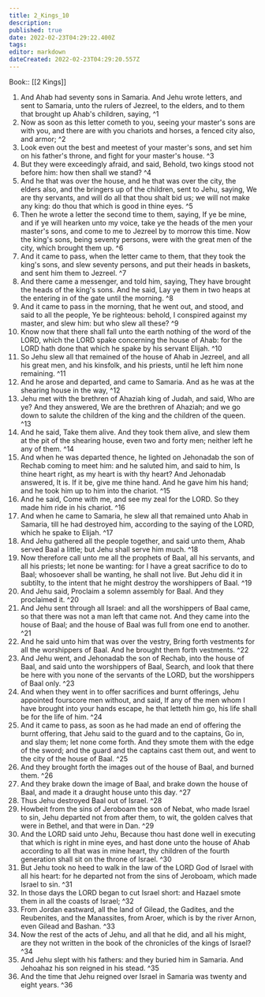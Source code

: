 ```yaml
---
title: 2_Kings_10
description: 
published: true
date: 2022-02-23T04:29:22.400Z
tags: 
editor: markdown
dateCreated: 2022-02-23T04:29:20.557Z
---
```


 Book:: [[2 Kings]]
 1. And Ahab had seventy sons in Samaria. And Jehu wrote letters, and sent to Samaria, unto the rulers of Jezreel, to the elders, and to them that brought up Ahab's children, saying, ^1
 2. Now as soon as this letter cometh to you, seeing your master's sons are with you, and there are with you chariots and horses, a fenced city also, and armor; ^2
 3. Look even out the best and meetest of your master's sons, and set him on his father's throne, and fight for your master's house. ^3
 4. But they were exceedingly afraid, and said, Behold, two kings stood not before him: how then shall we stand? ^4
 5. And he that was over the house, and he that was over the city, the elders also, and the bringers up of the children, sent to Jehu, saying, We are thy servants, and will do all that thou shalt bid us; we will not make any king: do thou that which is good in thine eyes. ^5
 6. Then he wrote a letter the second time to them, saying, If ye be mine, and if ye will hearken unto my voice, take ye the heads of the men your master's sons, and come to me to Jezreel by to morrow this time. Now the king's sons, being seventy persons, were with the great men of the city, which brought them up. ^6
 7. And it came to pass, when the letter came to them, that they took the king's sons, and slew seventy persons, and put their heads in baskets, and sent him them to Jezreel. ^7
 8. And there came a messenger, and told him, saying, They have brought the heads of the king's sons. And he said, Lay ye them in two heaps at the entering in of the gate until the morning. ^8
 9. And it came to pass in the morning, that he went out, and stood, and said to all the people, Ye be righteous: behold, I conspired against my master, and slew him: but who slew all these? ^9
 10. Know now that there shall fall unto the earth nothing of the word of the LORD, which the LORD spake concerning the house of Ahab: for the LORD hath done that which he spake by his servant Elijah. ^10
 11. So Jehu slew all that remained of the house of Ahab in Jezreel, and all his great men, and his kinsfolk, and his priests, until he left him none remaining. ^11
 12. And he arose and departed, and came to Samaria. And as he was at the shearing house in the way, ^12
 13. Jehu met with the brethren of Ahaziah king of Judah, and said, Who are ye? And they answered, We are the brethren of Ahaziah; and we go down to salute the children of the king and the children of the queen. ^13
 14. And he said, Take them alive. And they took them alive, and slew them at the pit of the shearing house, even two and forty men; neither left he any of them. ^14
 15. And when he was departed thence, he lighted on Jehonadab the son of Rechab coming to meet him: and he saluted him, and said to him, Is thine heart right, as my heart is with thy heart? And Jehonadab answered, It is. If it be, give me thine hand. And he gave him his hand; and he took him up to him into the chariot. ^15
 16. And he said, Come with me, and see my zeal for the LORD. So they made him ride in his chariot. ^16
 17. And when he came to Samaria, he slew all that remained unto Ahab in Samaria, till he had destroyed him, according to the saying of the LORD, which he spake to Elijah. ^17
 18. And Jehu gathered all the people together, and said unto them, Ahab served Baal a little; but Jehu shall serve him much. ^18
 19. Now therefore call unto me all the prophets of Baal, all his servants, and all his priests; let none be wanting: for I have a great sacrifice to do to Baal; whosoever shall be wanting, he shall not live. But Jehu did it in subtilty, to the intent that he might destroy the worshippers of Baal. ^19
 20. And Jehu said, Proclaim a solemn assembly for Baal. And they proclaimed it. ^20
 21. And Jehu sent through all Israel: and all the worshippers of Baal came, so that there was not a man left that came not. And they came into the house of Baal; and the house of Baal was full from one end to another. ^21
 22. And he said unto him that was over the vestry, Bring forth vestments for all the worshippers of Baal. And he brought them forth vestments. ^22
 23. And Jehu went, and Jehonadab the son of Rechab, into the house of Baal, and said unto the worshippers of Baal, Search, and look that there be here with you none of the servants of the LORD, but the worshippers of Baal only. ^23
 24. And when they went in to offer sacrifices and burnt offerings, Jehu appointed fourscore men without, and said, If any of the men whom I have brought into your hands escape, he that letteth him go, his life shall be for the life of him. ^24
 25. And it came to pass, as soon as he had made an end of offering the burnt offering, that Jehu said to the guard and to the captains, Go in, and slay them; let none come forth. And they smote them with the edge of the sword; and the guard and the captains cast them out, and went to the city of the house of Baal. ^25
 26. And they brought forth the images out of the house of Baal, and burned them. ^26
 27. And they brake down the image of Baal, and brake down the house of Baal, and made it a draught house unto this day. ^27
 28. Thus Jehu destroyed Baal out of Israel. ^28
 29. Howbeit from the sins of Jeroboam the son of Nebat, who made Israel to sin, Jehu departed not from after them, to wit, the golden calves that were in Bethel, and that were in Dan. ^29
 30. And the LORD said unto Jehu, Because thou hast done well in executing that which is right in mine eyes, and hast done unto the house of Ahab according to all that was in mine heart, thy children of the fourth generation shall sit on the throne of Israel. ^30
 31. But Jehu took no heed to walk in the law of the LORD God of Israel with all his heart: for he departed not from the sins of Jeroboam, which made Israel to sin. ^31
 32. In those days the LORD began to cut Israel short: and Hazael smote them in all the coasts of Israel; ^32
 33. From Jordan eastward, all the land of Gilead, the Gadites, and the Reubenites, and the Manassites, from Aroer, which is by the river Arnon, even Gilead and Bashan. ^33
 34. Now the rest of the acts of Jehu, and all that he did, and all his might, are they not written in the book of the chronicles of the kings of Israel? ^34
 35. And Jehu slept with his fathers: and they buried him in Samaria. And Jehoahaz his son reigned in his stead. ^35
 36. And the time that Jehu reigned over Israel in Samaria was twenty and eight years. ^36
